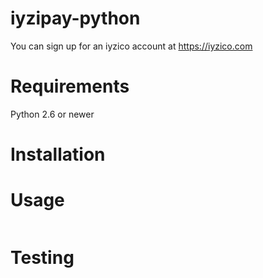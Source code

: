 # iyzipay-python

You can sign up for an iyzico account at https://iyzico.com

# Requirements

Python 2.6 or newer

# Installation



# Usage

```python

```
Testing
=======